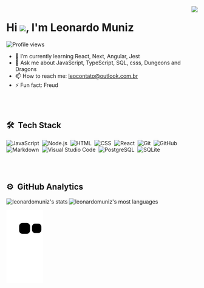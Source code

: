 
<img align="right" height="480em" src="https://raw.githubusercontent.com/gist/leonardomuniz/14bf4b0a02482fe16e15c1b07a7396ec/raw/c4cb9fe08144d1eec94245127cc0b09192a022e9/githubcard.svg"/>
<h1 align="left">Hi <img src="https://raw.githubusercontent.com/kaueMarques/kaueMarques/master/hi.gif" width="30px">, I'm Leonardo Muniz</h1>
<p align="left"> <img src="https://komarev.com/ghpvc/?username=leonardomuniz&color=green" alt="Profile views" /> </p>

- 🌱 I’m currently learning React, Next, Angular, Jest
- 💬 Ask me about JavaScript, TypeScript, SQL, csss, Dungeons and Dragons
- 📫 How to reach me: leocontato@outlook.com.br
- ⚡ Fun fact: Freud


<br><br>

## 🛠 &nbsp;Tech Stack

![JavaScript](https://img.shields.io/badge/-JavaScript-05122A?style=flat&logo=javascript)&nbsp;
![Node.js](https://img.shields.io/badge/-Node.js-05122A?style=flat&logo=node.js)&nbsp;
![HTML](https://img.shields.io/badge/-HTML-05122A?style=flat&logo=HTML5)&nbsp;
![CSS](https://img.shields.io/badge/-CSS-05122A?style=flat&logo=CSS3&logoColor=1572B6)&nbsp;
![React](https://img.shields.io/badge/-React-05122A?style=flat&logo=react)&nbsp;
![Git](https://img.shields.io/badge/-Git-05122A?style=flat&logo=git)&nbsp;
![GitHub](https://img.shields.io/badge/-GitHub-05122A?style=flat&logo=github)&nbsp;
![Markdown](https://img.shields.io/badge/-Markdown-05122A?style=flat&logo=markdown)&nbsp;
![Visual Studio Code](https://img.shields.io/badge/-Visual%20Studio%20Code-05122A?style=flat&logo=visual-studio-code&logoColor=007ACC)&nbsp;
![PostgreSQL](https://img.shields.io/badge/-PostgreSQL-05122A?style=flat&logo=postgresql)&nbsp;
![SQLite](https://img.shields.io/badge/-SQLite-05122A?style=flat&logo=sqlite)&nbsp;

<br><br>

## ⚙️ &nbsp;GitHub Analytics

<p align="left">
<img width="530em" src="https://github-readme-stats.vercel.app/api?username=leonardomuniz&show_icons=true&theme=vision-friendly-dark" alt="leonardomuniz's stats"/>
<img width="530em" src="https://github-readme-stats.vercel.app/api/top-langs/?username=leonardomuniz&layout=compact&theme=vision-friendly-dark" alt="leonardomuniz's most languages"/>
</p>

 ![Snake animation](https://github.com/rafaballerini/rafaballerini/blob/output/github-contribution-grid-snake.svg)
